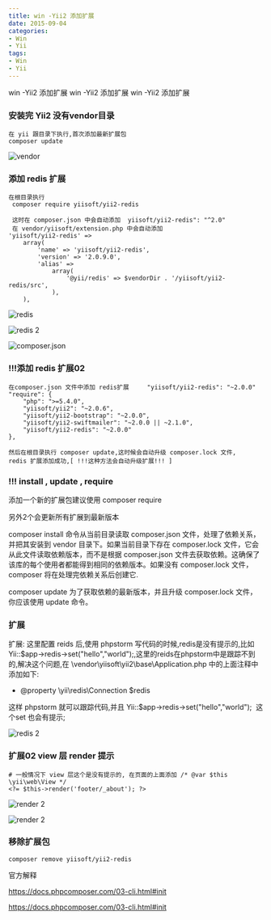 ```yaml
---
title: win -Yii2 添加扩展
date: 2015-09-04
categories: 
- Win
- Yii
tags:
- Win
- Yii
---
```


win -Yii2 添加扩展
win -Yii2 添加扩展
win -Yii2 添加扩展

<!-- more -->

### 安装完 Yii2 没有vendor目录

```
在 yii 跟目录下执行,首次添加最新扩展包
composer update
```

![vendor](/img/win/vendor.png)

### 添加 redis 扩展

```
在根目录执行 
 composer require yiisoft/yii2-redis
 
 这时在 composer.json 中会自动添加  yiisoft/yii2-redis": "^2.0"
 在 vendor/yiisoft/extension.php 中会自动添加
'yiisoft/yii2-redis' =>
    array(
        'name' => 'yiisoft/yii2-redis',
        'version' => '2.0.9.0',
        'alias' =>
            array(
                '@yii/redis' => $vendorDir . '/yiisoft/yii2-redis/src',
            ),
    ),
```

![redis](/img/win/redis_01.png)

![redis 2](/img/win/redis_02.png)

![composer.json](/img/win/composer_json.png)

### !!!添加 redis 扩展02

```
在composer.json 文件中添加 redis扩展     "yiisoft/yii2-redis": "~2.0.0"
"require": {
    "php": ">=5.4.0",
    "yiisoft/yii2": "~2.0.6",
    "yiisoft/yii2-bootstrap": "~2.0.0",
    "yiisoft/yii2-swiftmailer": "~2.0.0 || ~2.1.0",
    "yiisoft/yii2-redis": "~2.0.0"
},

然后在根目录执行 composer update,这时候会自动升级 composer.lock 文件,
redis 扩展添加成功,[ !!!这种方法会自动升级扩展!!! ]
```



### !!!  install  , update  , require


添加一个新的扩展包建议使用 composer require

另外2个会更新所有扩展到最新版本

composer install 命令从当前目录读取 composer.json 文件，处理了依赖关系，并把其安装到 vendor 目录下。如果当前目录下存在 composer.lock 文件，它会从此文件读取依赖版本，而不是根据 composer.json 文件去获取依赖。这确保了该库的每个使用者都能得到相同的依赖版本。如果没有 composer.lock 文件，composer 将在处理完依赖关系后创建它.

composer update  为了获取依赖的最新版本，并且升级 composer.lock 文件，你应该使用 update 命令。


### 扩展 

扩展: 这里配置 reids 后,使用 phpstorm 写代码的时候,redis是没有提示的,比如 Yii::$app->redis->set("hello","world");,这里的reids在phpstorm中是跟踪不到的,解决这个问题,在 \vendor\yiisoft\yii2\base\Application.php 中的上面注释中添加如下:

* @property \yii\redis\Connection $redis  

这样 phpstorm 就可以跟踪代码,并且 Yii::$app->redis->set("hello","world");  这个set 也会有提示;

![redis 2](/img/win/redis_phpstorm.png)

### 扩展02 view 层 render 提示

```
# 一般情况下 view 层这个是没有提示的, 在页面的上面添加 /* @var $this \yii\web\View */
<?= $this->render('footer/_about'); ?> 
```

![render 2](/img/win/render_phpstorm.png)

![render 2](/img/win/render_phpstorm_02.png)

### 移除扩展包

```
composer remove yiisoft/yii2-redis
```





官方解释

https://docs.phpcomposer.com/03-cli.html#init

https://docs.phpcomposer.com/03-cli.html#init